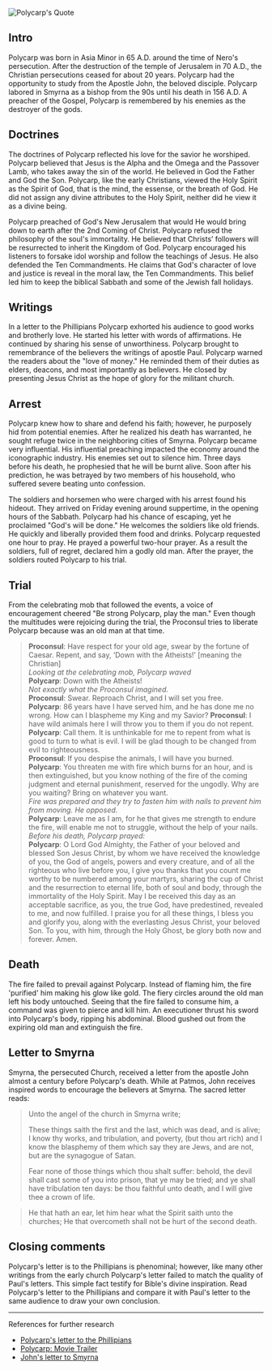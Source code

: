 <!--properties
title=Polycarp
id=0MfQBSBIer
authorKey=wendly
image=https://inquisitionreturns.com/img/polycarp.jpg
publish=true
summary=Polycarp labored in Smyrna as a bishop from the 90s until his death in 156 A.D. A preacher of the Gospel, Polycarp is remembered by his enemies as the destroyer of the gods. Polycarp becomes very influential. His influential preaching inversely impacted the economy around the iconographic industry. His enemies set out to silence him.
created=Tue Apr 05 2016 07:37:12 GMT+0300 (EEST)
publishDate=Tue Apr 05 2016 07:37:12 GMT+0300 (EEST)
updated=Mon Mar 06 2017 01:02:16 GMT+0200 (EET)
searches=
-->

![Polycarp's Quote](https://inquisitionreturns.com/img/polycarp.jpg)
## Intro
Polycarp was born in Asia Minor in 65 A.D. around the time of Nero's persecution. After the destruction of the temple of Jerusalem in 70 A.D., the Christian persecutions ceased for about 20 years. Polycarp had the opportunity to study from the Apostle John, the beloved disciple. Polycarp labored in Smyrna as a bishop from the 90s until his death in 156 A.D. A preacher of the Gospel, Polycarp is remembered by his enemies as the destroyer of the gods.

## Doctrines
The doctrines of Polycarp reflected his love for the savior he worshiped. Polycarp believed that Jesus is the Alpha and the Omega and the Passover Lamb, who takes away the sin of the world. He believed in God the Father and God the Son. Polycarp, like the early Christians, viewed the Holy Spirit as the Spirit of God, that is the mind, the essense, or the breath of God. He did not assign any divine attributes to the Holy Spirit, neither did he view it as a divine being.

Polycarp preached of God's New Jerusalem that would He would bring down to earth after the 2nd Coming of Christ. Polycarp refused the philosophy of the soul's immortality. He believed that Christs’ followers will be resurrected to inherit the Kingdom of God. Polycarp encouraged his listeners to forsake idol worship and follow the teachings of Jesus. He also defended the Ten Commandments. He claims that God's character of love and justice is reveal in the moral law, the Ten Commandments. This belief led him to keep the biblical Sabbath and some of the Jewish fall holidays.

## Writings
In a letter to the Phillipians Polycarp exhorted his audience to good works and brotherly love. He started his letter with words of affirmations. He continued by sharing his sense of unworthiness. Polycarp brought to remembrance of the believers the writings of apostle Paul. Polycarp warned the readers about the "love of money." He reminded them of their duties as elders, deacons, and most importantly as believers. He closed by presenting Jesus Christ as the hope of glory for the militant church.

## Arrest
Polycarp knew how to share and defend his faith; however, he purposely hid from potential enemies. After he realized his death has warranted, he sought refuge twice in the neighboring cities of Smyrna. Polycarp became very influential. His influential preaching impacted the economy around the iconographic industry. His enemies set out to silence him. Three days before his death, he prophesied that he will be burnt alive. Soon after his prediction, he was betrayed by two members of his household, who suffered severe beating unto confession.

The soldiers and horsemen who were charged with his arrest found his hideout. They arrived on Friday evening around suppertime, in the opening hours of the Sabbath. Polycarp had his chance of escaping, yet he proclaimed "God's will be done." He welcomes the soldiers like old friends. He quickly and liberally provided them food and drinks. Polycarp requested one hour to pray. He prayed a powerful two-hour prayer. As a result the soldiers, full of regret, declared him a godly old man. After the prayer, the soldiers routed Polycarp to his trial.

## Trial
From the celebrating mob that followed the events, a voice of encouragement cheered "Be strong Polycarp, play the man." Even though the multitudes were rejoicing during the trial, the Proconsul tries to liberate Polycarp because was an old man at that time.

> **Proconsul**: Have respect for your old age, swear by the fortune of Caesar. Repent, and say, ‘Down with the Atheists!’ [meaning the Christian]  
> *Looking at the celebrating mob, Polycarp waved*  
> **Polycarp**: Down with the Atheists!  
> *Not exactly what the Proconsul imagined.*  
> **Proconsul**: Swear. Reproach Christ, and I will set you free.  
> **Polycarp**: 86 years have I have served him, and he has done me no wrong. How can I blaspheme my King and my Savior? 
> **Proconsul**: I have wild animals here I will throw you to them if you do not repent.  
> **Polycarp**: Call them. It is unthinkable for me to repent from what is good to turn to what is evil. I will be glad though to be changed from evil to righteousness.  
> **Proconsul**: If you despise the animals, I will have you burned.  
> **Polycarp**: You threaten me with fire which burns for an hour, and is then extinguished, but you know nothing of the fire of the coming judgment and eternal punishment, reserved for the ungodly. Why are you waiting? Bring on whatever you want.  
> *Fire was prepared and they try to fasten him with nails to prevent him from moving. He opposed.*  
> **Polycarp**: Leave me as I am, for he that gives me strength to endure the fire, will enable me not to struggle, without the help of your nails.  
> *Before his death, Polycarp prayed:*   
> **Polycarp**: O Lord God Almighty, the Father of your beloved and blessed Son Jesus Christ, by whom we have received the knowledge of you, the God of angels, powers and every creature, and of all the righteous who live before you, I give you thanks that you count me worthy to be numbered among your martyrs, sharing the cup of Christ and the resurrection to eternal life, both of soul and body, through the immortality of the Holy Spirit. May I be received this day as an acceptable sacrifice, as you, the true God, have predestined, revealed to me, and now fulfilled. I praise you for all these things, I bless you and glorify you, along with the everlasting Jesus Christ, your beloved Son. To you, with him, through the Holy Ghost, be glory both now and forever. Amen.

## Death
The fire failed to prevail against Polycarp. Instead of flaming him, the fire 'purified' him making his glow like gold. The fiery circles around the old man left his body untouched. Seeing that the fire failed to consume him, a command was given to pierce and kill him. An executioner thrust his sword into Polycarp's body, ripping his abdominal. Blood gushed out from the expiring old man and extinguish the fire.

## Letter to Smyrna
Smyrna, the persecuted Church, received a letter from the apostle John almost a century before Polycarp's death. While at Patmos, John receives inspired words to encourage the believers at Smyrna. The sacred letter reads:

> Unto the angel of the church in Smyrna write;
> 
> These things saith the first and the last, which was dead, and is alive; I know thy works, and tribulation, and poverty, (but thou art rich) and I know the blasphemy of them which say they are Jews, and are not, but are the synagogue of Satan.
> 
> Fear none of those things which thou shalt suffer: behold, the devil shall cast some of you into prison, that ye may be tried; and ye shall have tribulation ten days: be thou faithful unto death, and I will give thee a crown of life.

> He that hath an ear, let him hear what the Spirit saith unto the churches; He that overcometh shall not be hurt of the second death.

## Closing comments
Polycarp's letter is to the Phillipians is phenominal; however, like many other writings from the early church Polycarp's letter failed to match the quality of Paul's letters. This simple fact testify for Bible's divine inspiration. Read Polycarp's letter to the Phillipians and compare it with Paul's letter to the same audience to draw your own conclusion.

---
References for further research
* [Polycarp's letter to the Phillipians](https://www.google.com/#q=polycarp+letter+to+the+philippians)
* [Polycarp: Movie Trailer](https://www.youtube.com/watch?v=7IjPlffZVy8)
* [John's letter to Smyrna](https://www.bible.com/bible/1/rev.2.8-11)
